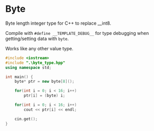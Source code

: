 # Byte
Byte length integer type for C++ to replace __int8.

Compile with `#define __TEMPLATE_DEBUG__` for type debugging when getting/setting data with `byte`.

Works like any other value type.
```C++
#include <iostream>
#include ".\byte_type.hpp"
using namespace std;

int main() {
    byte* ptr = new byte[8]();

    for(int i = 0; i < 16; i++)
        ptr[i] = (byte) i;

    for(int i = 0; i < 16; i++)
        cout << ptr[i] << endl;

    cin.get();
}
```
